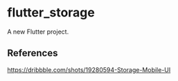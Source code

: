 # flutter_storage

A new Flutter project.

## References

https://dribbble.com/shots/19280594-Storage-Mobile-UI

